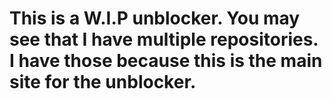 # This is a W.I.P unblocker. You may see that I have multiple repositories. I have those because this is the main site for the unblocker.
